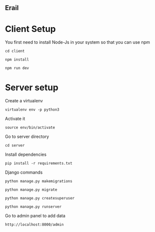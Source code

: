 ## Erail

# Client Setup
You first need to install Node-Js in your system so that you can use npm
```
cd client
```

```
npm install
```

```
npm run dev
```

# Server setup

Create a virtualenv
```
virtualenv env -p python3
```
Activate it
```
source env/bin/activate
```
Go to server directory

```
cd server
```
Install dependencies

```
pip install -r requirements.txt
```

Django commands

```
python manage.py makemigrations
```

```
python manage.py migrate
```

```
python manage.py createsuperuser
```

```
python manage.py runserver
```

Go to admin panel to add data
```
http://localhost:8000/admin
```

